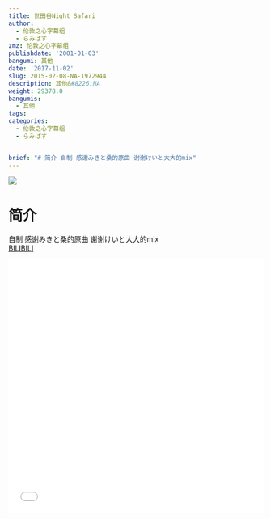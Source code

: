 ```yaml
---
title: 世田谷Night Safari
author:
  - 伦敦之心字幕组
  - らみぱす
zmz: 伦敦之心字幕组
publishdate: '2001-01-03'
bangumi: 其他
date: '2017-11-02'
slug: 2015-02-08-NA-1972944
description: 其他&#8226;NA
weight: 29378.0
bangumis:
  - 其他
tags:
categories:
  - 伦敦之心字幕组
  - らみぱす


brief: "# 简介 自制 感谢みきと桑的原曲 谢谢けいと大大的mix"
---
```

![](https://i.imgur.com/yh6xBZY.png)
# 简介  
自制 感谢みきと桑的原曲  谢谢けいと大大的mix  
  [BILIBILI](https://www.bilibili.com/video/av1972944/)

<div class="vcontainer">  <iframe class='video' src="//www.bilibili.com/blackboard/player.html?aid=1972944" width="100%" height="500" frameborder="0" allowfullscreen="allowfullscreen"></iframe></div>
